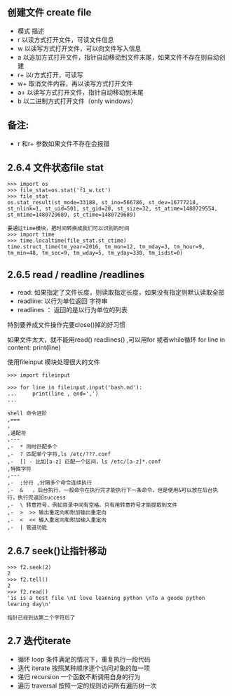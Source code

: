 创建文件 create file
---

- 模式    描述
- r       以读方式打开文件，可读文件信息
- w       以读写方式打开文件，可以向文件写入信息
- a       以追加方式打开文件，指针自动移动到文件末尾，如果文件不存在则自动创建
- r+      以r方式打开，可读写
- w+      取消文件内容，再以读写方式打开文件
- a+      以读写方式打开文件，指针自动移动到末尾
- b       以二进制方式打开文件（only windows）

备注:
---
- r 和r+ 参数如果文件不存在会报错

2.6.4 文件状态file stat
---

``` shell
>>> import os
>>> file_stat=os.stat('f1_w.txt')
>>> file_stat
os.stat_result(st_mode=33188, st_ino=566786, st_dev=16777218, st_nlink=1, st_uid=501, st_gid=20, st_size=32, st_atime=1480729554, st_mtime=1480729689, st_ctime=1480729689)

要通过time模块，把时间转换成我们可以识别的时间
>>> import time
>>> time.localtime(file_stat.st_ctime)
time.struct_time(tm_year=2016, tm_mon=12, tm_mday=3, tm_hour=9, tm_min=48, tm_sec=9, tm_wday=5, tm_yday=338, tm_isdst=0)
```

2.6.5 read / readline /readlines
---

- read:  如果指定了文件长度，则读取指定长度，如果没有指定则默认读取全部
- readline: 以行为单位返回 字符串
- readlines ： 返回的是以行为单位的列表

特别要养成文件操作完要close()掉的好习惯

如果文件太大，就不能用read()  readlines() ,可以用for 或者while循环
for line in content:
    print(line)

使用fileinput 模块处理很大的文件

``` shell
>>> import fileinput

>>> for line in fileinput.input('bash.md'):
...     print(line , end=',')
... 

shell 命令进阶
,===
,
,通配符
,---
,-  * 同时匹配多个
,-  ? 匹配单个字符,ls /etc/???.conf
,-  [] - 比如[a-z] 匹配一个区间，ls /etc/[a-z]*.conf
,特殊字符
,---
,-  ;分行 ,分隔多个命令连续执行
,-  &   ，后台执行，一般命令在执行完才能执行下一条命令，但是使用&可以放在后台执行，执行完返回success
,-  \ 转意符号，例如目录中间有空格。只有用转意符号才能提取到文件
,-  >  >> 输出重定向和附加输出重定向
,-  <  << 输入重定向和附加输入重定向
,-  | 管道功能
```
2.6.7 seek()让指针移动
---

``` shell
>>> f2.seek(2)
2
>>> f2.tell()
2
>>> f2.read()
'is is a test file \nI love leanning python \nTo a goode python learing day\n'

指针已经到达第二个字符后了
```
2.7 迭代iterate
---

- 循环  loop       条件满足的情况下，重复执行一段代码
- 迭代  iterate    按照某种顺序逐个访问对象的每一项
- 递归  recursion  一个函数不断调用自身的行为
- 遍历  traversal  按照一定的规则访问所有遍历树一次
